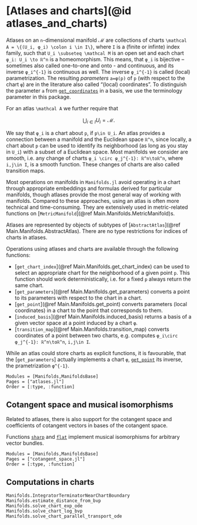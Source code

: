 # [Atlases and charts](@id atlases_and_charts)

Atlases on an ``n``-dimensional manifold $\mathcal M$ are collections of charts ``\mathcal A = \{(U_i, φ_i) \colon i \in I\}``, where ``I`` is a (finite or infinte) index family, such that ``U_i \subseteq \mathcal M`` is an open set and each chart ``φ_i: U_i \to ℝ^n`` is a homeomorphism. This means, that ``φ_i`` is bijective – sometimes also called one-to-one and onto - and continuous, and its inverse ``φ_i^{-1}`` is continuous as well.
The inverse ``φ_i^{-1}`` is called (local) parametrization.
The resulting _parameters_ ``a=φ(p)`` of ``p`` (with respect to the chart ``φ``) are in the literature also called “(local) coordinates”. To distinguish the parameter ``a`` from  [`get_coordinates`](@ref) in a basis, we use the terminology parameter in this package.

For an atlas ``\mathcal A`` we further require that

```math
\displaystyle\bigcup_{i\in I} U_i = \mathcal M.
```

We say that ``φ_i`` is a chart about ``p``, if ``p\in U_i``.
An atlas provides a connection between a manifold and the Euclidean space ``ℝ^n``, since
locally, a chart about ``p`` can be used to identify its neighborhood (as long as you stay in ``U_i``) with a subset of a Euclidean space.
Most manifolds we consider are smooth, i.e. any change of charts ``φ_i \circ φ_j^{-1}: ℝ^n\toℝ^n``, where ``i,j\in I``, is a smooth function. These changes of charts are also called transition maps.

Most operations on manifolds in `Manifolds.jl` avoid operating in a chart through appropriate embeddings and formulas derived for particular manifolds, though atlases provide the most general way of working with manifolds.
Compared to these approaches, using an atlas is often more technical and time-consuming.
They are extensively used in metric-related functions on [`MetricManifold`](@ref Main.Manifolds.MetricManifold)s.

Atlases are represented by objects of subtypes of [`AbstractAtlas`](@ref Main.Manifolds.AbstractAtlas).
There are no type restrictions for indices of charts in atlases.

Operations using atlases and charts are available through the following functions:

* [`get_chart_index`](@ref Main.Manifolds.get_chart_index) can be used to select an appropriate chart for the neighborhood of a given point ``p``. This function should work deterministically, i.e. for a fixed ``p`` always return the same chart.
* [`get_parameters`](@ref Main.Manifolds.get_parameters) converts a point to its parameters with respect to the chart in a chart.
* [`get_point`](@ref Main.Manifolds.get_point) converts parameters (local coordinates) in a chart to the point that corresponds to them.
* [`induced_basis`](@ref Main.Manifolds.induced_basis) returns a basis of a given vector space at a point induced by a chart ``φ``.
* [`transition_map`](@ref Main.Manifolds.transition_map) converts coordinates of a point between two charts, e.g. computes ``φ_i\circ φ_j^{-1}: ℝ^n\toℝ^n``, ``i,j\in I``.

While an atlas could store charts as explicit functions, it is favourable, that the [`get_parameters`] actually implements a chart ``φ``, [`get_point`](@ref) its inverse, the prametrization ``φ^{-1}``.

```@autodocs
Modules = [Manifolds,ManifoldsBase]
Pages = ["atlases.jl"]
Order = [:type, :function]
```

## Cotangent space and musical isomorphisms

Related to atlases, there is also support for the cotangent space and coefficients of cotangent vectors in bases of the cotangent space.

Functions [`sharp`](@ref) and [`flat`](@ref) implement musical isomorphisms for arbitrary vector bundles.

```@autodocs
Modules = [Manifolds,ManifoldsBase]
Pages = ["cotangent_space.jl"]
Order = [:type, :function]
```

## Computations in charts

```@docs
Manifolds.IntegratorTerminatorNearChartBoundary
Manifolds.estimate_distance_from_bvp
Manifolds.solve_chart_exp_ode
Manifolds.solve_chart_log_bvp
Manifolds.solve_chart_parallel_transport_ode
```
